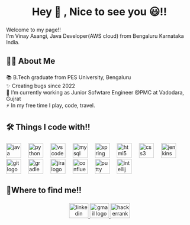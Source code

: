 <br clear="both">

<h1 align="center">Hey 👋 , Nice to see you 😃!!</h1>

###

<p align="left">Welcome to my page!! <br>I'm Vinay Asangi, Java Developer(AWS cloud) from Bengaluru Karnataka India.</p>

###

<h2 align="left">👩‍💻  About Me</h2>

###

<p align="left">📚 B.Tech graduate from PES University, Bengaluru<br>✨ Creating bugs since 2022<br>🔭 I’m currently working as Junior Sofwtare Engineer @PMC at Vadodara, Gujrat<br>⚡ In my free time I play, code, travel.</p>

###

<h2 align="left">🛠 Things I code with!!</h2>

###

<div align="left">
  <img src="https://cdn.jsdelivr.net/gh/devicons/devicon/icons/java/java-original.svg" height="40" alt="java logo"  />
  <img width="12" />
  <img src="https://cdn.jsdelivr.net/gh/devicons/devicon/icons/python/python-original.svg" height="40" alt="python logo"  />
  <img width="12" />
  <img src="https://cdn.jsdelivr.net/gh/devicons/devicon/icons/vscode/vscode-original.svg" height="40" alt="vscode logo"  />
  <img width="12" />
  <img src="https://cdn.jsdelivr.net/gh/devicons/devicon/icons/mysql/mysql-original.svg" height="40" alt="mysql logo"  />
  <img width="12" />
  <img src="https://cdn.jsdelivr.net/gh/devicons/devicon/icons/spring/spring-original.svg" height="40" alt="spring logo"  />
  <img width="12" />
  <img src="https://cdn.jsdelivr.net/gh/devicons/devicon/icons/html5/html5-original.svg" height="40" alt="html5 logo"  />
  <img width="12" />
  <img src="https://cdn.jsdelivr.net/gh/devicons/devicon/icons/css3/css3-original.svg" height="40" alt="css3 logo"  />
  <img width="12" />
  <img src="https://cdn.jsdelivr.net/gh/devicons/devicon/icons/jenkins/jenkins-line.svg" height="40" alt="jenkins logo"  />
  <img width="12" />
  <img src="https://cdn.jsdelivr.net/gh/devicons/devicon/icons/git/git-original.svg" height="40" alt="git logo"  />
  <img width="12" />
  <img src="https://skillicons.dev/icons?i=gradle" height="40" alt="gradle logo"  />
  <img width="12" />
  <img src="https://cdn.jsdelivr.net/gh/devicons/devicon/icons/jira/jira-original.svg" height="40" alt="jira logo"  />
  <img width="12" />
  <img src="https://cdn.jsdelivr.net/gh/devicons/devicon/icons/confluence/confluence-original.svg" height="40" alt="confluence logo"  />
  <img width="12" />
  <img src="https://cdn.jsdelivr.net/gh/devicons/devicon/icons/putty/putty-original.svg" height="40" alt="putty logo"  />
  <img width="12" />
  <img src="https://cdn.jsdelivr.net/gh/devicons/devicon/icons/intellij/intellij-original.svg" height="40" alt="intellij logo"  />
</div>

###

<h2 align="left">🎯Where to find me!!</h2>

###

<div align="center">
  <a href="https://www.linkedin.com/in/vinayasangi/" target="_blank">
    <img src="https://raw.githubusercontent.com/maurodesouza/profile-readme-generator/master/src/assets/icons/social/linkedin/default.svg" width="52" height="40" alt="linkedin logo"  />
  </a>
  <a href="vinayasangi9051@gmail.com" target="_blank">
    <img src="https://raw.githubusercontent.com/maurodesouza/profile-readme-generator/master/src/assets/icons/social/gmail/default.svg" width="52" height="40" alt="gmail logo"  />
  </a>
  <a href="https://www.hackerrank.com/profile/vinayasangi9051" target="_blank">
    <img src="https://raw.githubusercontent.com/maurodesouza/profile-readme-generator/master/src/assets/icons/social/hackerrank/default.svg" width="52" height="40" alt="hackerrank logo"  />
  </a>
</div>

###
